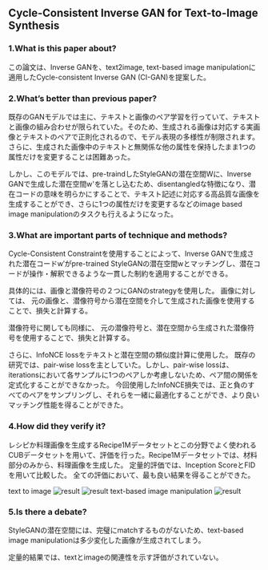 ## Cycle-Consistent Inverse GAN for Text-to-Image Synthesis

### 1.What is this paper about?

この論文は、Inverse GANを、text2image, text-based image manipulationに適用したCycle-consistent Inverse GAN (CI-GAN)を提案した。


### 2.What’s better than previous paper?

既存のGANモデルでは主に、テキストと画像のペア学習を行っていて、テキストと画像の組み合わせが限られていた。そのため、生成される画像は対応する実画像とテキストのペアで正則化されるので、モデル表現の多様性が制限されます。
さらに、生成された画像中のテキストと無関係な他の属性を保持したまま1つの属性だけを変更することは困難あった。

しかし、このモデルでは、pre-traindしたStyleGANの潜在空間Wに、Inverse GANで生成した潜在空間w'を落とし込むため、disentangledな特徴になり、潜在コードの意味を明らかにすることで、テキスト記述に対応する高品質な画像を生成することができ、さらに1つの属性だけを変更するなどのimage based image manipulationのタスクも行えるようになった。

### 3.What are important parts of technique and methods?

Cycle-Consistent Constraintを使用することによって、Inverse GANで生成された潜在コードw′がpre-trained StyleGANの潜在空間wとマッチングし、潜在コードが操作・解釈できるような一貫した制約を適用することができる。

具体的には、画像と潜像符号の２つにGANのstrategyを使用した。
画像に対しては、
元の画像と、潜像符号から潜在空間を介して生成された画像を使用することで、損失と計算する。

潜像符号に関しても同様に、
元の潜像符号と、潜在空間から生成された潜像符号を使用することで、損失と計算する。

さらに、InfoNCE lossをテキストと潜在空間の類似度計算に使用した。
既存の研究では、pair-wise lossを主としていた。しかし、pair-wise lossは、iterationsにおいて各サンプルに1つのペアしか考慮しないため、ペア間の関係を定式化することができなかった。
今回使用したInfoNCE損失では、正と負のすべてのペアをサンプリングし、それらを一緒に最適化することができ、より良いマッチング性能を得ることができた。

### 4.How did they verify it?

レシピか料理画像を生成するRecipe1Mデータセットとこの分野でよく使われるCUBデータセットを用いて、評価を行った。Recipe1Mデータセットでは、材料部分のみから、料理画像を生成した。
定量的評価では、Inception ScoreとFIDを用いて比較した。
全ての評価において、最も良い結果を得ることができた。

text to image
![result](ryugo417.github.io/detail/img/CI_GAN＿COOK.jpg)
![result](ryugo417.github.io/detail/img/CI_GAN＿CUB.jpg)
text-based image manipulation
![result](ryugo417.github.io/detail/img/CI_GAN＿MANI.jpg)

### 5.Is there a debate?
StyleGANの潜在空間には、完璧にmatchするものがないため、text-based image manipulationは多少変化した画像が生成されてしまう。

定量的結果では、textとimageの関連性を示す評価がされていない。

